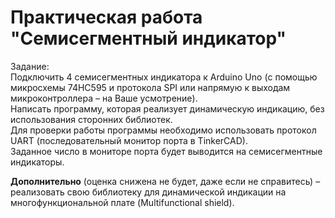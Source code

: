 # Практическая работа "**Семисегментный индикатор**"

Задание:  
Подключить 4 семисегментных индикатора к Arduino Uno (с помощью микросхемы 74HC595 и протокола SPI или напрямую к выходам микроконтроллера – на Ваше усмотрение).  
Написать программу, которая реализует динамическую индикацию, без использования сторонних библиотек.  
Для проверки работы программы необходимо использовать протокол UART (последовательный монитор порта в TinkerCAD).  
Заданное число в мониторе порта будет выводится на семисегментные индикаторы.

**Дополнительно** (оценка снижена не будет, даже если не справитесь) – реализовать свою библиотеку для динамической индикации на многофункциональной плате (Multifunctional shield).
